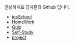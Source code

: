 안녕하세요 김지훈의 Github 입니다.

* [iosSchool]
* [HomeWork]
* [Quiz]
* [Self-Study]
* [project]


 [iosSchool]: <https://github.com/adervise1/jihunKim/tree/master/iosSchool>
 [HomeWork]: <https://github.com/adervise1/jihunKim/tree/master/homework>
 [Quiz]: <https://github.com/adervise1/jihunKim/tree/master/quiz>
 [Self-Study]: <https://github.com/adervise1/jihunKim/tree/master/selfStudy>
 [project]: <https://github.com/adervise1/jihunKim/tree/master/project>